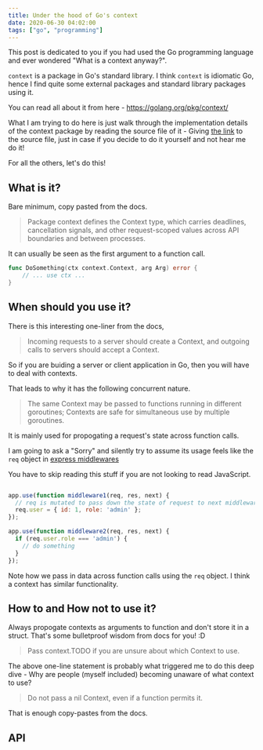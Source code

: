 ```yaml
---
title: Under the hood of Go's context
date: 2020-06-30 04:02:00
tags: ["go", "programming"]
---
```


This post is dedicated to you if you had used the Go programming language and ever wondered "What is a context anyway?".

`context` is a package in Go's standard library. I think `context` is idiomatic Go, hence I find quite some external packages and standard library packages using it.

You can read all about it from here - https://golang.org/pkg/context/

What I am trying to do here is just walk through the implementation details of the context package by reading the source file of it - Giving [the link](https://golang.org/src/context/context.go) to the source file, just in case if you decide to do it yourself and not hear me do it!

For all the others, let's do this!

## What is it?
Bare minimum, copy pasted from the docs.

> Package context defines the Context type, which carries deadlines, cancellation signals, and other request-scoped values across API boundaries and between processes.

It can usually be seen as the first argument to a function call.

```go
func DoSomething(ctx context.Context, arg Arg) error {
	// ... use ctx ...
}
```

## When should you use it?

There is this interesting one-liner from the docs, 

> Incoming requests to a server should create a Context, and outgoing calls to servers should accept a Context.

So if you are buiding a server or client application in Go, then you will have to deal with contexts.

That leads to why it has the following concurrent nature.

> The same Context may be passed to functions running in different goroutines; Contexts are safe for simultaneous use by multiple goroutines.

It is mainly used for propogating a request's state across function calls.

I am going to ask a "Sorry" and silently try to assume its usage feels like the `req` object in [express middlewares](https://expressjs.com/en/guide/using-middleware.html)

You have to skip reading this stuff if you are not looking to read JavaScript. 

```js

app.use(function middleware1(req, res, next) {
  // req is mutated to pass down the state of request to next middleware
  req.user = { id: 1, role: 'admin' };
});

app.use(function middleware2(req, res, next) {
  if (req.user.role === 'admin') {
    // do something
  }
});

```

Note how we pass in data across function calls using the `req` object. I think a context has similar functionality.

## How to and How not to use it?
Always propogate contexts as arguments to function and don't store it in a struct. That's some bulletproof wisdom from docs for you! :D

> Pass context.TODO if you are unsure about which Context to use.

The above one-line statement is probably what triggered me to do this deep dive - Why are people (myself included) becoming unaware of what context to use?

> Do not pass a nil Context, even if a function permits it. 


That is enough copy-pastes from the docs.

## API
